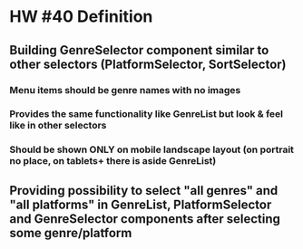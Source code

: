 # HW #40 Definition
## Building GenreSelector component similar to other selectors (PlatformSelector, SortSelector)
### Menu items should be genre names with no images
### Provides the same functionality like GenreList but look & feel like in other selectors
### Should be shown ONLY on mobile landscape layout (on portrait no place, on tablets+ there is aside GenreList)
## Providing possibility to select "all genres" and "all platforms" in GenreList, PlatformSelector and GenreSelector components after selecting some genre/platform
